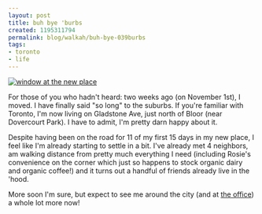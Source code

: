 ```yaml
--- 
layout: post
title: buh bye 'burbs
created: 1195311794
permalink: blog/walkah/buh-bye-039burbs
tags: 
- toronto
- life
---
```

<a title="home" href="http://www.flickr.com/photos/44124266211@N01/2039543132/"><img src="http://static.flickr.com/2002/2039543132_77bd0eb5af_m.jpg" alt="window at the new place" class="left" /></a>
<p>For those of you who hadn't heard: two weeks ago (on November 1st), I moved. I have finally said "so long" to the suburbs. If you're familiar with Toronto, I'm now living on Gladstone Ave, just north of Bloor (near Dovercourt Park). I have to admit, I'm pretty darn happy about it.</p>
<p>Despite having been on the road for 11 of my first 15 days in my new place, I feel like I'm already starting to settle in a bit. I've already met 4 neighbors, am walking distance from pretty much everything I need (including Rosie's convenience on the corner which just so happens to stock organic dairy and organic coffee!) and it turns out a handful of friends already live in the 'hood.</p>
<p>More soon I'm sure, but expect to see me around the city (and at <a href="http://socialinnovation.ca/">the office</a>) a whole lot more now!</p>
